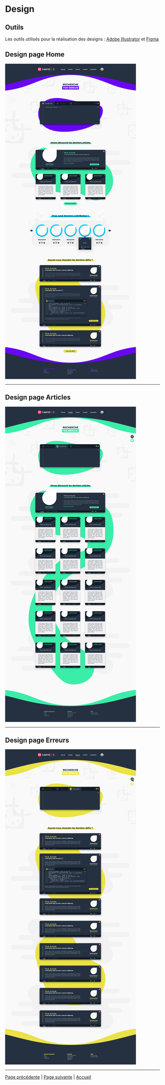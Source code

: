 # Design

## Outils

Les outils utilisés pour la réalisation des designs : [Adobe Illustrator](https://www.adobe.com/fr/products/illustrator.html) et [Figma](https://www.figma.com/)

## Design page Home

![home](../../Images/Page_home.jpg)

___

## Design page Articles

![articles](../../Images/Page_articles.jpg)

___

## Design page Erreurs

![Erreurs](../../Images/Page_erreurs.jpg)

___

[Page précédente](./07_Dico_de_donnees.md) | [Page suivante](./09_Preparation_composant.md) | [Accueil](../../README.md)
